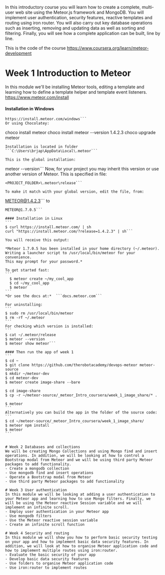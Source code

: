 In this introductory course you will learn how to create a complete, multi-user web site using the Meteor.js framework and MongoDB. You will implement user authentication, security features, reactive templates and routing using iron router. You will also carry out key database operations such as inserting, removing and updating data as well as sorting and filtering. Finally, you will see how a complete application can be built, line by line.

This is the code of the course https://www.coursera.org/learn/meteor-development

# Week 1 Introduction to Meteor
In this module we'll be installing Meteor tools, editing a template and learning how to define a template helper and template event listeners.
https://www.meteor.com/install

#### Installation in Windows
```
https://install.meteor.com/windows```
Or using Chocolatey:
```
choco install meteor
choco install meteor --version 1.4.2.3
choco upgrade meteor
```
Installation is located in folder ```C:\Users\brjap\AppData\Local\.meteor```

This is the global installation:
```
meteor --version```
Now, for your project you may inherit this version or use another version of Meteor. This is specified in file:
```
<PROJECT_FOLDER>\.meteor\release```

To make it match with your global version, edit the file, from:
```
METEOR@1.4.2.3```
to
````
METEOR@1.7.0.5```

#### Installation in Linux
```
$ curl https://install.meteor.com/ | sh
curl "https://install.meteor.com/?release=1.4.2.3" | sh```

You will receive this output:

*Meteor 1.7.0.5 has been installed in your home directory (~/.meteor).
Writing a launcher script to /usr/local/bin/meteor for your convenience.
This may prompt for your password.*

To get started fast:
```
  $ meteor create ~/my_cool_app
  $ cd ~/my_cool_app
  $ meteor
```
*Or see the docs at:*  ```docs.meteor.com```

For uninstalling:
```
$ sudo rm /usr/local/bin/meteor
$ rm -rf ~/.meteor
```
For checking which version is installed:
```
$ cat ~/.meteor/release
$ meteor --version
$ meteor show meteor```

#### Then run the app of week 1
```
$ cd ~
$ git clone https://github.com/therobotacademy/devops-meteor meteor-source
$ mkdir ~/meteor-dev
$ cd meteor-dev
$ meteor create image-share --bare

$ cd image-share
$ cp -r ~/meteor-source/_meteor_Intro_coursera/week_1_image_share/* .

$ meteor
```
Alternatively you can build the app in the folder of the source code:
```
$ cd ~/meteor-source/_meteor_Intro_coursera/week_1_image_share/
$ meteor npm install
$ meteor
```


# Week 2 Databases and collections
We will be creating Mongo Collections and using Mongo find and insert operations. In addition, we will be looking at how to control a Bootstrap modal from Meteor and we will be using third party Meteor packages to add functionality.
- Create a mongodb collection
- Use mongodb find and insert operations
- Operate a Bootstrap modal from Meteor
- Use third party Meteor packages to add functionality

# Week 3 User authentication
In this module we will be looking at adding a user authentication to your Meteor app and learning how to use Mongo filters. Finally, we will be using the Meteor reactive Session variable and we will implement an infinite scroll.
- Employ user authentication in your Meteor app
- Use mongodb filters
- Use the Meteor reactive session variable
- Create an infinite scroll function

# Week 4 Security and routing
In this module we will show you how to perform basic security testing on your app and how to implement basic data security features. In addition, we will look at how to organise Meteor application code and how to implement multiple routes using iron:router.
- Evaluate the basic security of your app
- Develop basic data security features
- Use folders to organise Meteor application code
- Use iron:router to implement routes
